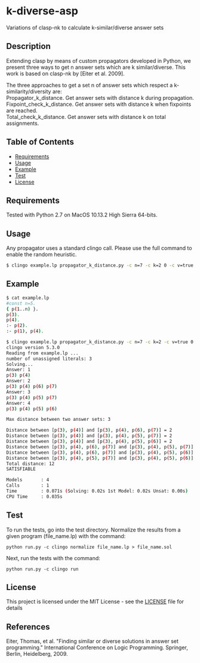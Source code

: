 # k-diverse-asp
Variations of clasp-nk to calculate k-similar/diverse answer sets

## Description

Extending clasp by means of custom propagators developed in Python, we present three ways to get n answer sets which are k similar/diverse. This work is based on clasp-nk by [Eiter et al. 2009].

The three approaches to get a set n of answer sets which respect a k-similarity/diversity are:</br>
Propagator_k_distance. Get answer sets with distance k during propagation. </br>
Fixpoint_check_k_distance. Get answer sets with distance k when fixpoints are reached.</br>
Total_check_k_distance. Get answer sets with distance k on total assignments.</br>

## Table of Contents

- [Requirements](#requirements)
- [Usage](#usage)
- [Example](#example)
- [Test](#test)
- [License](#license)

## Requirements
Tested with Python 2.7 on MacOS 10.13.2 High Sierra 64-bits. 

## Usage
Any propagator uses a standard clingo call. Please use the full command to enable the random heuristic.
```bash
$ clingo example.lp propagator_k_distance.py -c n=7 -c k=2 0 -c v=true [--sign-def=rnd --sign-fix --rand-freq=1 --seed=$RANDOM --enum-mode=record]
```

## Example
```bash
$ cat example.lp 
#const n=5.
{ p(1..n) }.
p(3).
p(4).
:- p(2).
:- p(1), p(4).

$ clingo example.lp propagator_k_distance.py -c n=7 -c k=2 -c v=true 0
clingo version 5.3.0
Reading from example.lp ...
number of unassigned literals: 3
Solving...
Answer: 1
p(3) p(4)
Answer: 2
p(3) p(4) p(6) p(7)
Answer: 3
p(3) p(4) p(5) p(7)
Answer: 4
p(3) p(4) p(5) p(6)

Max distance between two answer sets: 3

Distance between [p(3), p(4)] and [p(3), p(4), p(6), p(7)] = 2
Distance between [p(3), p(4)] and [p(3), p(4), p(5), p(7)] = 2
Distance between [p(3), p(4)] and [p(3), p(4), p(5), p(6)] = 2
Distance between [p(3), p(4), p(6), p(7)] and [p(3), p(4), p(5), p(7)] = 2
Distance between [p(3), p(4), p(6), p(7)] and [p(3), p(4), p(5), p(6)] = 2
Distance between [p(3), p(4), p(5), p(7)] and [p(3), p(4), p(5), p(6)] = 2
Total distance: 12
SATISFIABLE

Models       : 4
Calls        : 1
Time         : 0.071s (Solving: 0.02s 1st Model: 0.02s Unsat: 0.00s)
CPU Time     : 0.035s
```

## Test

To run the tests, go into the test directory. Normalize the results from a given program (file_name.lp) with the command:
```
python run.py -c clingo normalize file_name.lp > file_name.sol
```
Next, run the tests with the command:
```
python run.py -c clingo run
```

## License

This project is licensed under the MIT License - see the [LICENSE](LICENSE) file for details

## References
Eiter, Thomas, et al. "Finding similar or diverse solutions in answer set programming." International Conference on Logic Programming. Springer, Berlin, Heidelberg, 2009.
